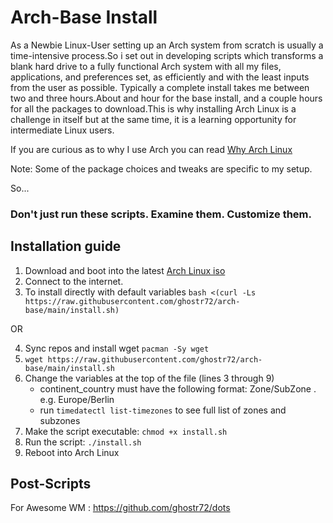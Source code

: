 # Arch-Base Install
As a Newbie Linux-User setting up an Arch system from scratch is usually a time-intensive process.So i set out in developing scripts which transforms a blank hard drive to a fully functional Arch system with all my files, applications, and preferences set, as efficiently and with the least inputs from the user as possible.
Typically a complete install takes me between two and three hours.About and hour for the base install, and a couple hours for all the packages to download.This is why installing Arch Linux is a challenge in itself but at the same time, it is a learning opportunity for intermediate Linux users.

If you are curious as to why I use Arch you can read [Why Arch Linux](https://github.com/ghostr72/archgnome/blob/main/why-arch.md)

Note: Some of the package choices and tweaks are specific to my setup.

So...

### Don't just run these scripts. Examine them. Customize them.

## Installation guide

1. Download and boot into the latest [Arch Linux iso](https://www.archlinux.org/download/)
2. Connect to the internet.
3. To install directly with default variables `bash <(curl -Ls https://raw.githubusercontent.com/ghostr72/arch-base/main/install.sh)`

OR

4. Sync repos and install wget `pacman -Sy wget`
5. `wget https://raw.githubusercontent.com/ghostr72/arch-base/main/install.sh`
6. Change the variables at the top of the file (lines 3 through 9)
   - continent_country must have the following format: Zone/SubZone . e.g. Europe/Berlin
   - run `timedatectl list-timezones` to see full list of zones and subzones
7. Make the script executable: `chmod +x install.sh`
8. Run the script: `./install.sh`
9. Reboot into Arch Linux


## Post-Scripts 

For Awesome WM :
https://github.com/ghostr72/dots
